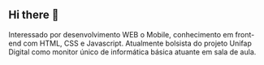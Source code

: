 ## Hi there 👋

Interessado por desenvolvimento WEB o Mobile, conhecimento em front-end com HTML, CSS e Javascript. Atualmente bolsista do projeto Unifap Digital como monitor único de informática básica atuante em sala de aula.
